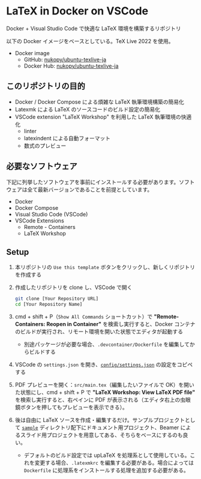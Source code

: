 # LaTeX in Docker on VSCode

Docker + Visual Studio Code で快適な LaTeX 環境を構築するリポジトリ

以下の Docker イメージをベースとしている。TeX Live 2022 を使用。

- Docker image
  - GitHub: [nukopy/ubuntu-texlive-ja](https://github.com/nukopy/ubuntu-texlive-ja)
  - Docker Hub: [nukopy/ubuntu-texlive-ja](https://hub.docker.com/repository/docker/nukopy/ubuntu-texlive-ja)

## このリポジトリの目的

- Docker / Docker Compose による煩雑な LaTeX 執筆環境構築の簡易化
- Latexmk による LaTeX のソースコードのビルド設定の簡易化
- VSCode extension "LaTeX Workshop" を利用した LaTeX 執筆環境の快適化
  - linter
  - latexindent による自動フォーマット
  - 数式のプレビュー

## 必要なソフトウェア

下記に列挙したソフトウェアを事前にインストールする必要があります。ソフトウェアは全て最新バージョンであることを前提としています。

- Docker
- Docker Compose
- Visual Studio Code (VSCode)
- VSCode Extensions
  - Remote - Containers
  - LaTeX Workshop

## Setup

1. 本リポジトリの `Use this template` ボタンをクリックし、新しくリポジトリを作成する
2. 作成したリポジトリを clone し、VSCode で開く

   ```sh
   git clone [Your Repository URL]
   cd [Your Repository Name]
   ```

3. cmd + shift + P（`Show All Commands` ショートカット）で **"Remote-Containers: Reopen in Container"** を検索し実行すると、Docker コンテナのビルドが実行され、リモート環境を開いた状態でエディタが起動する
   - 別途パッケージが必要な場合、`.devcontainer/Dockerfile` を編集してからビルドする
4. VSCode の `settings.json` を開き、[`config/settings.json`](./config/settings.json) の設定をコピペする
5. PDF プレビューを開く：`src/main.tex`（編集したいファイルで OK）を開いた状態にし、cmd + shift + P で **"LaTeX Workshop: View LaTeX PDF file"** を検索し実行すると、右ペインに PDF が表示される（エディタ右上の虫眼鏡ボタンを押してもプレビューを表示できる）。
6. 後は自由に LaTeX ソースを作成・編集するだけ。サンプルプロジェクトとして [`sample`](https://github.com/nukopy/latex-in-docker-on-vscode/tree/master/sample) ディレクトリ配下にドキュメント用プロジェクト、Beamer によるスライド用プロジェクトを用意してある、そちらをベースにするのも良い。
   - デフォルトのビルド設定では upLaTeX を処理系として使用している。これを変更する場合、`.latexmkrc` を編集する必要がある。場合によっては `Dockerfile` に処理系をインストールする処理を追加する必要がある。
